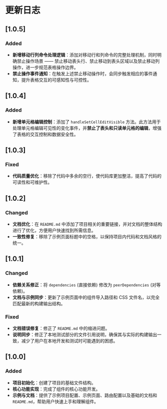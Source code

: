 # 更新日志

## [1.0.5]

### Added​
- **新增移动行列命令处理逻辑**：添加对移动行和列命令的完整处理机制，同时明确禁止操作场景 —— 禁止移动表头行、禁止移动到表头区域以及禁止移动列操作，进一步规范表格操作边界。​
- **禁止操作事件通知**：在触发上述禁止移动操作时，会同步触发相应的事件通知，提升表格交互的可感知性与可控性。

## [1.0.4]

### Added
- **新增单元格编辑控制**：添加了 `handleSetCellEditVisible` 方法。此方法用于处理单元格编辑可见性的变化事件，并**禁止了表头和只读单元格的编辑**，增强了表格的交互控制和数据安全性。

## [1.0.3]

### Fixed
- **代码质量优化**：移除了代码中多余的空行，使代码库更加整洁，提高了代码的可读性和可维护性。

## [1.0.2]

### Changed
- **文档优化**：在 `README.md` 中添加了项目相关的重要链接，并对文档的整体结构进行了优化，方便用户快速找到所需信息。
- **一致性修复**：移除了示例页面标题中的空格，以保持项目内代码和文档风格的统一。

## [1.0.1]

### Changed
- **依赖关系修正**：将 `dependencies` (直接依赖) 修改为 `peerDependencies` (对等依赖)。
- **文档与示例同步**：更新了示例页面中的组件导入路径和 CSS 文件名，以完全匹配最新的构建输出结构。

### Fixed
- **文档错误修复**：修正了 `README.md` 中的缩进问题。
- **说明同步**：修正了本地测试部分的文件引用说明，确保其与实际的构建输出一致，减少了用户在本地开发和测试时可能遇到的困惑。

## [1.0.0]

### Added
- **项目初始化**：创建了项目的基础文件结构。
- **核心功能实现**：完成了组件的核心功能开发。
- **示例与文档**：提供了示例项目配置、示例页面、路由配置以及基础的文档和 `README.md`，帮助用户快速上手和理解组件。